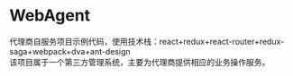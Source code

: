 # WebAgent
代理商自服务项目示例代码，使用技术栈：react+redux+react-router+redux-saga+webpack+dva+ant-design<br>
该项目属于一个第三方管理系统，主要为代理商提供相应的业务操作服务。<br>



